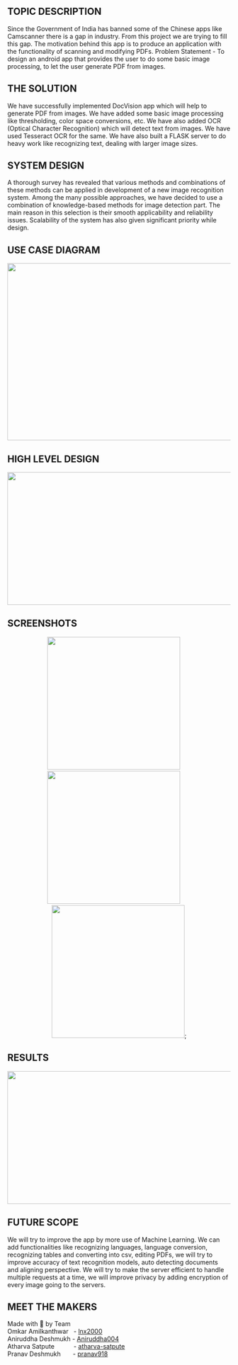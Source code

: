 ## TOPIC DESCRIPTION
Since the Government of India has banned some of the Chinese apps like Camscanner there is a gap in industry. From this project we are trying to fill this gap. The motivation behind this app is to produce an application with the functionality of scanning and modifying PDFs. Problem Statement - To design an android app that provides the user to do some basic image processing, to let the user generate PDF from images.

## THE SOLUTION
We have successfully implemented DocVision app which will help to generate PDF from images. We have added some basic image processing like thresholding, color space conversions, etc. We have also added OCR (Optical Character Recognition) which will detect text from images. We have used Tesseract OCR for the same. We have also built a FLASK server to do heavy work like recognizing text, dealing with larger image sizes.

## SYSTEM DESIGN
A thorough survey has revealed that various methods and combinations of these methods can be applied in development of a new image recognition system. Among the many possible approaches, we have decided to use a combination of knowledge-based methods for image detection part. The main reason in this selection is their smooth applicability and reliability issues. Scalability of the system has also given significant priority while design.

## USE CASE DIAGRAM
<p align="center">
<img src="https://github.com/lnx2000/DocVision/blob/main/Images/USECASEDIAGRAM.png" width="600" height="400">
</p>

## HIGH LEVEL DESIGN
<p align="center">
<img src="https://github.com/lnx2000/DocVision/blob/main/Images/HIGHLEVEL DESIGN.png" width="600" height="300">
</p>

## SCREENSHOTS
<p align="center">
<img src="https://github.com/lnx2000/DocVision/blob/main/Images/ScreenShot1.png" height="300"> &nbsp; &nbsp; &nbsp;<img src="https://github.com/lnx2000/DocVision/blob/main/Images/ScreenShot2.png" height="300"> &nbsp; &nbsp; &nbsp;   <img src="https://github.com/lnx2000/DocVision/blob/main/Images/ScreenShot3.png" height="300">;
</p>

## RESULTS
<p align="center">
<img src="https://github.com/lnx2000/DocVision/blob/main/Images/Result.png" width="600" height="300">
</p>

## FUTURE SCOPE
We will try to improve the app by more use of  Machine Learning. We can add functionalities like recognizing languages, language conversion, recognizing tables and converting into csv, editing PDFs, we will try to improve accuracy of text recognition models, auto detecting documents and aligning perspective. We will try to make the server efficient to handle multiple requests at a time, we will improve privacy by adding encryption of every image going to the servers.

## MEET THE MAKERS
Made with 💖 by Team \
Omkar Amilkanthwar  &nbsp; -  [lnx2000](https://github.com/lnx2000)\
Aniruddha Deshmukh   - [Aniruddha004](https://github.com/Aniruddha004) \
Atharva Satpute     &nbsp;&nbsp;&nbsp;&nbsp;&nbsp;&nbsp;&nbsp;&nbsp;&nbsp; - [atharva-satpute](https://github.com/atharva-satpute) \
Pranav Deshmukh      &nbsp;&nbsp;&nbsp;&nbsp;&nbsp;&nbsp;- [pranav918](https://github.com/pranav918)

